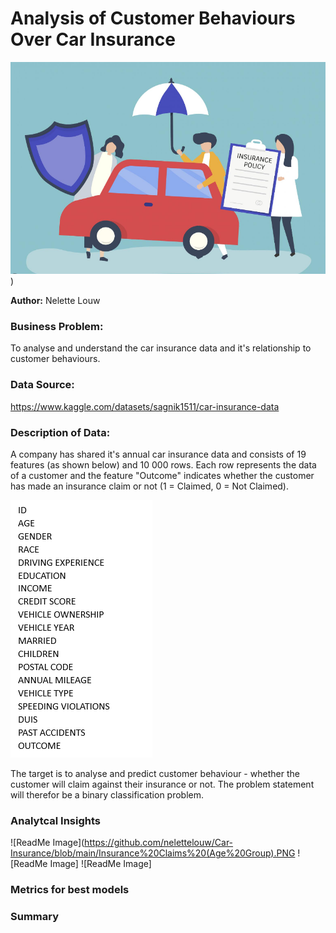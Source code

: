 # **Analysis of Customer Behaviours Over Car Insurance**
![ReadMe Image](https://github.com/nelettelouw/Car-Insurance/blob/main/Car%20Insurance%20Image.PNG))

**Author:** Nelette Louw
### **Business Problem:**
To analyse and understand the car insurance data and it's relationship to customer behaviours.

### **Data Source:**
https://www.kaggle.com/datasets/sagnik1511/car-insurance-data

### **Description of Data:**
A company has shared it's annual car insurance data and consists of 19 features (as shown below) and 10 000 rows.
Each row represents the data of a customer and the feature "Outcome" indicates whether the customer has made an insurance claim or not (1 = Claimed, 0 = Not Claimed).

![ReadMe Image](https://github.com/nelettelouw/Car-Insurance/blob/main/Car%20Insurance%20Data%20Components.PNG)

The target is to analyse and predict customer behaviour - whether the customer will claim against their insurance or not. The problem statement will therefor be a binary classification problem.

### **Analytcal Insights**
![ReadMe Image](https://github.com/nelettelouw/Car-Insurance/blob/main/Insurance%20Claims%20(Age%20Group).PNG
![ReadMe Image]
![ReadMe Image]

### **Metrics for best models**


### **Summary**
